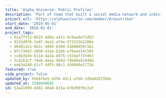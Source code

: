 ```yaml
---
title: 'Alpha Universe: Public Profiles'
description: 'Part of team that built a social media network and individual portfolio website for photographers; led work on the public facing portfolio…'
project_url: 'https://alphauniverse.com/member/#/austriker'
start_date: '2019-05-01'
end_date: '2020-02-01'
project_tags:
  - 02a7ff12-8615-4d0a-a411-9c0aa8e71d52
  - 9132d0f6-2e87-4ea1-af4e-571515b2200a
  - d64011e1-6b5c-4d44-b384-41b08058c5b1
  - 6fc73662-16b0-41ae-b1bb-ef6eee14c585
  - cc8b35d4-6114-4a3a-b075-c534af73fd63
  - 5c42b3cf-74eb-4eea-969d-f4b86e91040d
  - ea63a248-61cf-44f5-88c1-430868e1f71b
featured: true
side_project: false
updated_by: 59e67be5-435b-45c1-a7e6-1d9a02873b6e
updated_at: 1598040645
id: 53a41999-d482-40a8-815a-6fb399f8c2af
---
```

